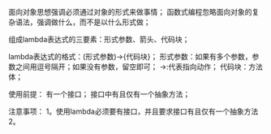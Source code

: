 面向对象思想强调必须通过对象的形式来做事情；
函数式编程忽略面向对象的复杂语法，强调做什么，而不是以什么形式做；

组成lambda表达式的三要素：形式参数、箭头、代码块；

lambda表达式的格式：(形式参数)->{代码块}；
形式参数：如果有多个参数，参数之间用逗号隔开；如果没有参数，留空即可；
->:代表指向动作；
代码块：方法体；

使用前提：
    有一个接口；
    接口中有且仅有一个抽象方法；

注意事项：
1。使用lambda必须要有接口，并且要求接口有且仅有一个抽象方法
2。